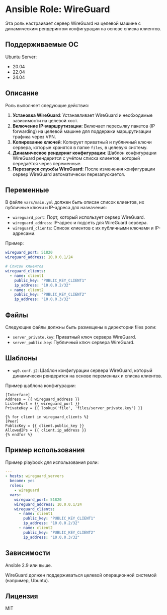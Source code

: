 # Ansible Role: WireGuard

Эта роль настраивает сервер WireGuard на целевой машине с динамическим рендерингом конфигурации на основе списка клиентов.

## Поддерживаемые ОС
Ubuntu Server:
- 20.04
- 22.04
- 24.04

## Описание

Роль выполняет следующие действия:

1. **Установка WireGuard**: Устанавливает WireGuard и необходимые зависимости на целевой хост.
2. **Включение IP-маршрутизации**: Включает пересылку пакетов (IP forwarding) на целевой машине для поддержки маршрутизации трафика через VPN.
3. **Копирование ключей**: Копирует приватный и публичный ключи сервера, которые хранятся в папке `files`, в целевую систему.
4. **Динамическое рендеринг конфигурации**: Шаблон конфигурации WireGuard рендерится с учётом списка клиентов, который передаётся через переменные.
5. **Перезапуск службы WireGuard**: После изменения конфигурации сервер WireGuard автоматически перезапускается.


## Переменные

В файле `vars/main.yml` должен быть описан список клиентов, их публичные ключи и IP-адреса для назначения:
- `wireguard_port`: Порт, который использует сервер WireGuard.
- `wireguard_address`: IP-адрес и подсеть для WireGuard сервера.
- `wireguard_clients`: Список клиентов с их публичными ключами и IP-адресами.

Пример:

```yaml
wireguard_port: 51820
wireguard_address: 10.0.0.1/24

# Список клиентов
wireguard_clients:
  - name: client1
    public_key: "PUBLIC_KEY_CLIENT1"
    ip_address: "10.0.0.2/32"
  - name: client2
    public_key: "PUBLIC_KEY_CLIENT2"
    ip_address: "10.0.0.3/32"
```

## Файлы
Следующие файлы должны быть размещены в директории files роли:
- `server_private.key`: Приватный ключ сервера WireGuard.
- `server_public.key`: Публичный ключ сервера WireGuard.

## Шаблоны
 - `wg0.conf.j2`: Шаблон конфигурации сервера WireGuard, который динамически рендерится на основе переменных и списка клиентов.

Пример шаблона конфигурации:
```jinja
[Interface]
Address = {{ wireguard_address }}
ListenPort = {{ wireguard_port }}
PrivateKey = {{ lookup('file', 'files/server_private.key') }}

{% for client in wireguard_clients %}
[Peer]
PublicKey = {{ client.public_key }}
AllowedIPs = {{ client.ip_address }}
{% endfor %}
```

## Пример использования
Пример playbook для использования роли:
```yaml
---
- hosts: wireguard_servers
  become: yes
  roles:
    - wireguard
  vars:
    wireguard_port: 51820
    wireguard_address: 10.0.0.1/24
    wireguard_clients:
      - name: client1
        public_key: "PUBLIC_KEY_CLIENT1"
        ip_address: "10.0.0.2/32"
      - name: client2
        public_key: "PUBLIC_KEY_CLIENT2"
        ip_address: "10.0.0.3/32"
```

## Зависимости
Ansible 2.9 или выше.

WireGuard должен поддерживаться целевой операционной системой (например, Ubuntu).
## Лицензия
MIT